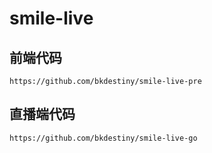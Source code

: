 # smile-live

## 前端代码
```
https://github.com/bkdestiny/smile-live-pre
```
## 直播端代码
```
https://github.com/bkdestiny/smile-live-go
```
